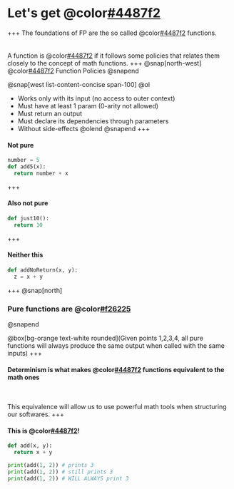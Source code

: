 # Let's get @color[#4487f2](Pure)
+++
The foundations of FP are the so called @color[#4487f2](pure) functions.
<br><br><br>
A function is @color[#4487f2](pure) if it follows some policies that relates them closely to the concept of math functions.
+++
@snap[north-west]
@color[#4487f2](Pure) Function Policies
@snapend

@snap[west list-content-concise span-100]
@ol
- Works only with its input (no access to outer context)
- Must have at least 1 param (0-arity not allowed)
- Must return an output
- Must declare its dependencies through parameters
- Without side-effects
@olend
@snapend
+++
#### Not pure
```python
number = 5
def add5(x):
  return number + x
```
+++
#### Also not pure
```python
def just10():
  return 10
```
+++
#### Neither this
```python
def addNoReturn(x, y):
  z = x + y
```
+++
@snap[north]
### Pure functions are @color[#f26225](deterministic)
@snapend

@box[bg-orange text-white rounded](Given points 1,2,3,4, all pure functions will always produce the same output when called with the same inputs)
+++
#### Determinism is what makes @color[#4487f2](pure) functions equivalent to the math ones

<br>

This equivalence will allow us to use powerful math tools when structuring our softwares.
+++
#### This is @color[#4487f2](Pure)!
```python
def add(x, y):
  return x + y

print(add(1, 2)) # prints 3
print(add(1, 2)) # still prints 3
print(add(1, 2)) # WILL ALWAYS print 3
```
